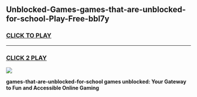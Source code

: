 
## Unblocked-Games-games-that-are-unblocked-for-school-Play-Free-bbl7y
<h3>
<a href="https://premium76.site?title=games-that-are-unblocked-for-school&ref=23A">CLICK TO PLAY</a></h3>
<hr>

<h3>
<a href="https://premium76.site?title=games-that-are-unblocked-for-school&ref=23A">CLICK 2 PLAY</a>
  
</h3>

<a href="https://premium76.site?title=games-that-are-unblocked-for-school&ref=23A"><img src="https://clearcache.store/games.png"></a>


**games-that-are-unblocked-for-school games unblocked: Your Gateway to Fun and Accessible Online Gaming**
